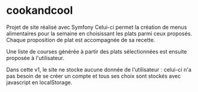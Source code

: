 # cookandcool

Projet de site réalisé avec Symfony
Celui-ci permet la création de menus alimentaires pour la semaine en choisissant les plats parmi ceux proposés. 
Chaque proposition de plat est accompagnée de sa recette.

Une liste de courses générée à partir des plats sélectionnées est ensuite proposée à l'utilisateur.

Dans cette v1, le site ne stocke aucune donnée de l'utilisateur : celui-ci n'a pas besoin de se créer un compte et tous ses choix sont stockés avec javascript en localStorage.

